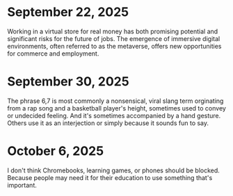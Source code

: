 # September 22, 2025
Working in a virtual store for real money has both promising potential and significant risks for the future of jobs. The emergence of immersive digital environments, often referred to as the metaverse, offers new opportunities for commerce and employment.
# September 30, 2025 
The phrase 6,7 is most commonly a nonsensical, viral slang term orginating from a rap song and a basketball player's height, sometimes used to convey or undecided feeling. And it's sometimes accompanied by a hand gesture. Others use it as an interjection or simply because it sounds fun to say.
# October 6, 2025
I don't think Chromebooks, learning games, or phones should be blocked. Because people may need it for their education to use something that's important. 
